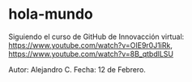 # hola-mundo
Siguiendo el curso de GitHub de Innovacción virtual: https://www.youtube.com/watch?v=OIE9r0J1iRk, https://www.youtube.com/watch?v=8B_qtbdlLSU

Autor: Alejandro C.
Fecha: 12 de Febrero.
